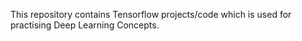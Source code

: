 This repository contains Tensorflow projects/code
which is used for practising Deep Learning Concepts.
